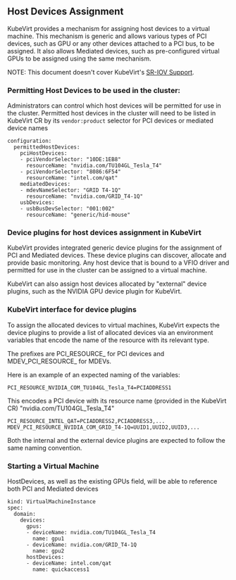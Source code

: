 ## Host Devices Assignment

KubeVirt provides a mechanism for assigning host devices to a virtual machine. This mechanism is generic and allows various types of PCI devices, such as GPU or any other devices attached to a PCI bus, to be assigned. It also allows Mediated devices, such as pre-configured virtual GPUs to be assigned using the same mechanism.

NOTE: This document doesn't cover KubeVirt's [SR-IOV Support](https://github.com/kubevirt/kubevirt/blob/main/docs/sriov.md).
### Permitting Host Devices to be used in the cluster:

Administrators can control which host devices will be permitted for use in the cluster.
Permitted host devices in the cluster will need to be listed in KubeVirt CR by its `vendor:product` selector for PCI devices or mediated device names

```
configuration:
  permittedHostDevices:
    pciHostDevices:
    - pciVendorSelector: "10DE:1EB8"
      resourceName: "nvidia.com/TU104GL_Tesla_T4"
    - pciVendorSelector: "8086:6F54"
      resourceName: "intel.com/qat"
    mediatedDevices:
    - mdevNameSelector: "GRID T4-1Q"
      resourceName: "nvidia.com/GRID_T4-1Q"
    usbDevices:
    - usbBusDevSelector: "001:002"
      resourceName: "generic/hid-mouse"
```

### Device plugins for host devices assignment in KubeVirt

KubeVirt provides integrated generic device plugins for the assignment of PCI and Mediated devices.
These device plugins can discover, allocate and provide basic monitoring.
Any host device that is bound to a VFIO driver and permitted for use in the cluster can be assigned to a virtual machine.

KubeVirt can also assign host devices allocated by "external" device plugins, such as the NVIDIA GPU device plugin for KubeVirt.

### KubeVirt interface for device plugins

To assign the allocated devices to virtual machines, KubeVirt expects the device plugins to provide a list of allocated devices via an environment
variables that encode the name of the resource with its relevant type.

The prefixes are PCI_RESOURCE_ for PCI devices and MDEV_PCI_RESOURCE_ for MDEVs.

Here is an example of an expected naming of the variables:
```
PCI_RESOURCE_NVIDIA_COM_TU104GL_Tesla_T4=PCIADDRESS1
```
This encodes a PCI device with its resource name (provided in the KubeVirt CR) "nvidia.com/TU104GL_Tesla_T4"
```
PCI_RESOURCE_INTEL_QAT=PCIADDRESS2,PCIADDRESS3,...
MDEV_PCI_RESOURCE_NVIDIA_COM_GRID_T4-1Q=UUID1,UUID2,UUID3,...
```
Both the internal and the external device plugins are expected to follow the same naming convention.

### Starting a Virtual Machine
HostDevices, as well as the existing GPUs field, will be able to reference both PCI and Mediated devices

```
kind: VirtualMachineInstance
spec:
  domain:
    devices:
      gpus:
      - deviceName: nvidia.com/TU104GL_Tesla_T4
        name: gpu1
      - deviceName: nvidia.com/GRID_T4-1Q
        name: gpu2
      hostDevices:
      - deviceName: intel.com/qat
        name: quickaccess1
```
